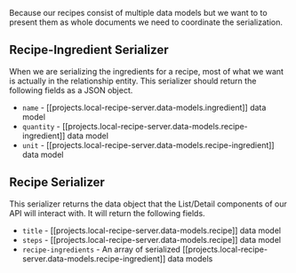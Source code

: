 Because our recipes consist of multiple data models but we want to to present them as whole documents we need to coordinate the serialization.

## Recipe-Ingredient Serializer
When we are serializing the ingredients for a recipe, most of what we want is actually in the relationship entity.  This serializer should return the following fields as a JSON object.
* `name` - [[projects.local-recipe-server.data-models.ingredient]] data model
* `quantity` - [[projects.local-recipe-server.data-models.recipe-ingredient]] data model
* `unit` - [[projects.local-recipe-server.data-models.recipe-ingredient]] data model

## Recipe Serializer
This serializer returns the data object that the List/Detail components of our API will interact with.  It will return the following fields.
* `title` - [[projects.local-recipe-server.data-models.recipe]] data model
* `steps` - [[projects.local-recipe-server.data-models.recipe]] data model
* `recipe-ingredients` - An array of serialized [[projects.local-recipe-server.data-models.recipe-ingredient]] data models

